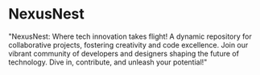 # NexusNest
"NexusNest: Where tech innovation takes flight! A dynamic repository for collaborative projects, fostering creativity and code excellence. Join our vibrant community of developers and designers shaping the future of technology. Dive in, contribute, and unleash your potential!"
